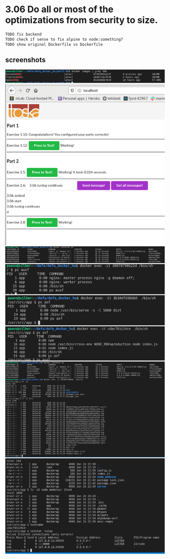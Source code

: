 # 3.06 Do all or most of the optimizations from security to size.

    TODO fix backend
    TODO check if sense to fix alpine to node:something?
    TODO show original Dockerfile vs Dockerfile

## screenshots
![shot](./optimized-images-306i.png)
![shot](./green_buttons-306.png)
![shot](./containers-306c.png)
![shot](./proxy-owner.png)
![shot](./front-owner.png)
![shot](./backend-owner.png)
![shot](./frontend-files.png)
![shot](./backend-files.png)


